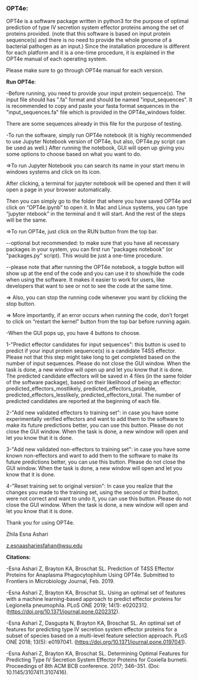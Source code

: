 ### OPT4e:

OPT4e is a software package written in python3 for the purpose of optimal prediction of type IV secretion system effector proteins among the set of proteins provided. (note that this software is based on input protein sequence(s) and there is no need to provide the whole genome of a bacterial pathogen as an input.)
Since the installation procedure is different for each platform and it is a one-time procedure, it is explained in the OPT4e manual of each operating system. 

Please make sure to go through OPT4e  manual for each version.

**Run OPT4e**:

-Before running, you need to provide your input protein sequence(s). The input file should has ".fa" format and should be named "input_sequences". It is recommended to copy and paste your fasta format sequences in the "input_sequences.fa" file which is provided in the OPT4e_windows folder. 

There are some sequences already in this file for the purpose of testing. 

-To run the software, simply run OPT4e notebook (it is highly recommended to use Jupyter Notebook version of OPT4e, but also,  OPT4e.py script can be used as well.) After running the notebook, GUI will open up giving you some options to choose based on what you want to do. 

=>To run Jupyter Notebook you can search its name in your start menu in windows systems and click on its icon.

After clicking, a terminal for jupyter notebook will be opened and then it will open a page in your browser automatically. 

Then you can simply go to the folder that where you have saved OPT4e and click on “OPT4e.ipynb” to open it.
In Mac and Linux systems, you can type “jupyter ntebook” in the terminal and it will start. And the rest of the steps will be the same. 

=>To run OPT4e,  just click on the RUN button from the top bar.

--optional but recommended: to make sure that you have all necessary packages in your system, you can first run "packages notebook" (or "packages.py" script). This would be just a one-time procedure. 

--please note that after running the OPT4e notebook, a toggle button will show up at the end of the code and you can use it to show/hide the code when using the software. It makes it easier to work for users, like developers that want to see or not to see the code at the same time. 

=> Also, you can stop the running code whenever you want by clicking the stop button. 

=> More importantly, if an error occurs when running the code, don’t forget to click on “restart the kernel” button from the top bar before running again.

-When the GUI pops up, you have 4 buttons to choose. 

1-"Predict effector candidates for input sequences": this button is used to predict if your input protein sequence(s) is a candidate T4SS effector. 
Please not that this step might take long to get completed based on the number of input sequences. Please do not close the GUI window. When the task is done, a new window will open up and let you know that it is done. 
The predicted candidate effectors will be saved in 4 files (in the same folder of the software package), based on their likelihood of being an effector: predicted_effectors_mostlikely, predicted_effectors_probable, predicted_effectors_lesslikely, predicted_effectors_total. 
The number of predicted candidates are reported at the beginning of each file. 

2-"Add new validated effectors to training set": in case you have some experimentally verified effectors and want to add them to the software to make its future predictions better, you can use this button. 
Please do not close the GUI window. When the task is done, a new window will open and let you know that it is done.

3-"Add new validated non-effectors to training set": in case you have some known non-effectors and want to add them to the software to make its future predictions better, you can use this button. 
Please do not close the GUI window. When the task is done, a new window will open and let you know that it is done.

4-"Reset training set to original version": In case you realize that the changes you made to the training set, using the second or third button, were not correct and want to undo it, you can use this button. 
Please do not close the GUI window. When the task is done, a new window will open and let you know that it is done.

Thank you for using OPT4e.

Zhila Esna Ashari

z.esnaashariesfahan@wsu.edu

**Citations:**

-Esna Ashari Z, Brayton KA, Broschat SL. Prediction of T4SS Effector Proteins for Anaplasma Phagocytophilum Using OPT4e. Submitted to Frontiers in Microbiology Journal, Feb. 2019.

-Esna Ashari Z, Brayton KA, Broschat SL. Using an optimal set of features with a machine learning-based approach to predict effector proteins for Legionella pneumophila. PLoS ONE 2019; 14(1): e0202312. (https://doi.org/10.1371/journal.pone.0202312).

-Esna Ashari Z, Dasgupta N, Brayton KA, Broschat SL. An optimal set of features for predicting type IV secretion system effector proteins for a subset of species based on a multi-level feature selection approach. PLoS ONE 2018; 13(5): e0197041. (https://doi.org/10.1371/journal.pone.0197041).

-Esna Ashari Z, Brayton KA, Broschat SL. Determining Optimal Features for Predicting Type IV Secretion System Effector Proteins for Coxiella burnetii. Proceedings of 8th ACM BCB conference. 2017; 346–351. (Doi: 10.1145/3107411.3107416).
